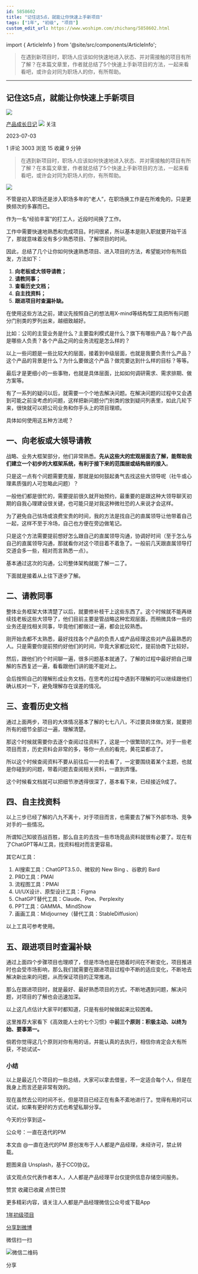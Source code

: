 ```yaml
---
id: 5858602
title: "记住这5点，就能让你快速上手新项目"
tags: ["1年", "初级", "项目"]
custom_edit_url: https://www.woshipm.com/zhichang/5858602.html
---
```

import { ArticleInfo } from '@site/src/components/ArticleInfo';

<ArticleInfo
    author="产品成长日记"
    authorLink="https://www.woshipm.com/u/882829"
    published="2023-07-03"
    views={3003}
    comments={1}
    collects={15}
/>

> 在遇到新项目时，职场人应该如何快速地进入状态、并对需接触的项目有所了解？在本篇文章里，作者就总结了5个快速上手新项目的方法，一起来看看吧，或许会对同为职场人的你，有所帮助。

---

## 记住这5点，就能让你快速上手新项目

[![](https://static.woshipm.com/pmapp_avatar_20240713074655_2150.jpeg?imageView2/1/w/72/h/72/q/100)](https://www.woshipm.com/u/882829)

[产品成长日记](https://www.woshipm.com/u/882829) ![](https://static.woshipm.com/tag/1101_1@2x.png) 关注

2023-07-03

1 评论 3003 浏览 15 收藏 9 分钟

> 在遇到新项目时，职场人应该如何快速地进入状态、并对需接触的项目有所了解？在本篇文章里，作者就总结了5个快速上手新项目的方法，一起来看看吧，或许会对同为职场人的你，有所帮助。

![](https://image.woshipm.com/2023/04/13/deb05e96-d9df-11ed-8fc2-00163e0b5ff3.jpg)

不管是初入职场还是涉入职场多年的“老人”，在职场换工作是在所难免的，只是更换频次的多寡而已。

作为一名“经验丰富”的打工人，近段时间换了工作。

工作中需要快速地熟悉和完成项目。时间很紧，所以基本是刚入职就要开始干活了，那就意味着没有多少熟悉项目、了解项目的时间。

因此，总结了几个让你如何快速熟悉项目、进入项目的方法，希望能对你有所启发，方法如下：

1.  **向老板或大领导请教；**
2.  **请教同事；**
3.  **查看历史文档；**
4.  **自主找资料；**
5.  **跟进项目时查漏补缺。**

在使用这些方法之前，建议先按照自己的想法用X-mind等结构型工具把所有问题分门别类的罗列出来，越细致越好。

比如：公司的主营业务是什么？主要盈利模式是什么？旗下有哪些产品？每个产品是哪些人负责？各个产品之间的业务流程是怎么样的？

以上一些问题是一些比较大的层面，接着到中级层面，也就是我要负责什么产品？这个产品的背景是什么？为什么要做这个产品？做完要达到什么样的目标？等等。

最后才是更细小的一些事物，也就是具体层面，比如如何调研需求、需求排期、做方案等。

有了一系列的疑问以后，就需要一个个地去解决问题。在解决问题的过程中又会遇到可能之前没考虑的问题，这样把新问题分门别类的放到疑问列表里，如此几轮下来，很快就可以把公司业务和你手头上的项目理顺。

具体如何使用这五种方法呢？

## 一、向老板或大领导请教

战略、业务大框架部分，他们非常熟悉。**先从这些大的宏观层面去了解，能帮助我们建立一个初步的大框架系统，有利于接下来的范围层或结构层的接入**。

只是这一点有个问题需要克服，那就是如何鼓起勇气去找这些大领导呢（社牛或心理素质强的人可忽略此问题）？

一般他们都是很忙的，需要提前很久就开始预约，最重要的是跟这种大领导聊天初期的自我心理建设很关键，也可能只是对我这种微社恐的人来说才会这样。

为了避免自己怯场或浪费宝贵的时间，我的方法是找自己的直属领导让他带着自己一起，这样不至于冷场，自己也方便在旁边做笔记。

只是这个方法需要提前想好怎么跟自己的直属领导沟通，协调好时间（至于怎么与自己的直属领导沟通，那就看你对这个项目着不着急了。一般前几天跟直属领导打交道会多一些，相对而言熟悉一点）。

基本通过这次的沟通，公司整体架构就能了解一二了。

下面就是接着从上往下逐步了解。

## 二、请教同事

整体业务框架大体清楚了以后，就要修补枝干上这些东西了。这个时候就不能再继续找老板这些大领导了，他们目前主要是管战略这种宏观层面，而稍微具体一些的业务还是找相关同事，毕竟他们都做过一遍，都会比较熟悉。

刚开始去都不太熟悉，最好找找各个产品的负责人或产品经理这些对产品最熟悉的人。只是需要你提前预约好他们的时间，毕竟大家都比较忙，提前协商下比较好。

然后，跟他们约个时间聊一遍，很多问题基本就通了。了解的过程中最好把自己理解的东西复述一遍，看看跟他们讲的能不能对上。

会后按照自己的理解形成业务文档，在思考的过程中遇到不理解的可以继续跟他们确认核对一下，避免理解存在误差的情况。

## 三、查看历史文档

通过上面两步，项目的大体情况基本了解的七七八八，不过要具体做方案，就要把所有的细节全部过一遍，理解清楚。

那这个时候就需要你去逐个查阅过往资料了，这是一个很繁琐的工作。对于一些老项目而言，历史资料会非常的多，等你一点点的看完，黄花菜都凉了。

所以这个时候查阅资料不要从前往后一一的去看了，一定要围绕着某个主题，也就是你碰到的问题，带着问题去查阅相关资料，一直到弄懂。

这个时候看文档就可以把细节渗透得很深了，基本看下来，已经接近9成了。

## 四、自主找资料

以上三步已经了解的八九不离十，对于项目而言，也需要去了解下外部市场、竞争对手的一些情况。

所谓知己知彼百战百胜，那么自主的去找一些市场竞品资料就很有必要了。现在有了ChatGPT等AI工具，找资料相对而言更容易。

其它AI工具：

1.  AI搜索工具：ChatGPT3.5.0、微软的 New Bing 、谷歌的 Bard
2.  PRD工具：PMAI
3.  流程图工具：PMAI
4.  UI/UX设计、原型设计工具：Figma
5.  ChatGPT替代工具：Claude、Poe、Perplexity
6.  PPT工具：GAMMA、MindShow
7.  画画工具：Midjourney（替代工具：StableDiffusion）

以上工具可参考使用。

## 五、跟进项目时查漏补缺

通过上面四个步骤项目也理顺了，但是市场也是在随着时间在不断变化，项目推进时也会受市场影响，那么我们就需要在跟进项目过程中不断的适应变化，不断地去解决新出来的问题，从而保证项目的正常推进。

那么在跟进项目时，就是最好、最好熟悉项目的方式，不断地遇到问题，解决问题，对项目的了解也会迅速加深。

以上这几点估计大家平时都知道，只是有些时候做起来比较困难。

这里推荐大家看下《高效能人士的七个习惯》中**前三个原则：积极主动、以终为始、要事第一。**

倘若你觉得这几个原则对你有用的话，并能认真的去执行，相信你肯定会大有所获，不妨试试~

### 小结

以上是最近几个项目的一些总结，大家可以拿去借鉴，不一定适合每个人，但是在我身上而言还是非常有效的。

现在虽然去公司时间不长，但是项目已经正在有条不紊地进行了。觉得有用的可以试试，如果有更好的方式也希望私聊分享。

今天的分享到这~

公众号：一直在迭代的PM

本文由 @一直在迭代的PM 原创发布于人人都是产品经理，未经许可，禁止转载。

题图来自 Unsplash，基于CC0协议。

该文观点仅代表作者本人，人人都是产品经理平台仅提供信息存储空间服务。

赞赏 收藏已收藏 点赞已赞

更多精彩内容，请关注人人都是产品经理微信公众号或下载App

[1年](https://www.woshipm.com/tag/1%e5%b9%b4)[初级](https://www.woshipm.com/tag/%e5%88%9d%e7%ba%a7)[项目](https://www.woshipm.com/tag/%e9%a1%b9%e7%9b%ae)

[分享到微博](https://service.weibo.com/share/share.php?appkey=2775287854&title=记住这5点，就能让你快速上手新项目&url=https://www.woshipm.com/zhichang/5858602.html&pic=https://image.woshipm.com/2023/04/13/deb05e96-d9df-11ed-8fc2-00163e0b5ff3.jpg)

微信扫一扫

![微信二维码](https://api.pwmqr.com/qrcode/create/?url=https://www.woshipm.com/zhichang/5858602.html)

分享